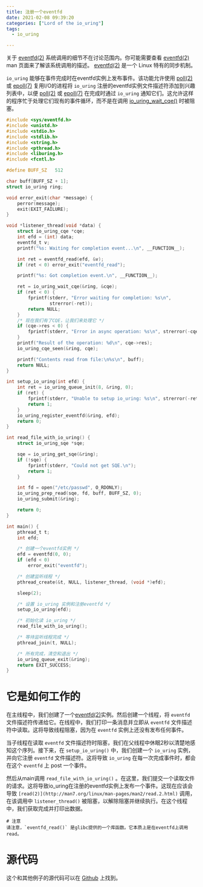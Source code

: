 ```yaml
---
title: 注册一个eventfd
date: 2021-02-08 09:39:20
categories: ["Lord of the io_uring"]
tags:
  - io_uring

---
```


关于 [eventfd(2)](http://man7.org/linux/man-pages/man2/eventfd.2.html) 系统调用的细节不在讨论范围内。你可能需要查看 [eventfd(2)](http://man7.org/linux/man-pages/man2/eventfd.2.html) man 页面来了解该系统调用的描述。 [eventfd(2)](http://man7.org/linux/man-pages/man2/eventfd.2.html) 是一个 Linux 特有的同步机制。

`io_uring` 能够在事件完成时在eventfd实例上发布事件。该功能允许使用 [poll(2)](http://man7.org/linux/man-pages/man2/poll.2.html) 或 [epoll(7)](http://man7.org/linux/man-pages/man7/epoll.7.html) 复用I/O的进程将 `io_uring` 注册的eventfd实例文件描述符添加到兴趣列表中，以便 [poll(2)](http://man7.org/linux/man-pages/man2/poll.2.html) 或 [epoll(7)](http://man7.org/linux/man-pages/man7/epoll.7.html) 在完成时通过 `io_uring` 通知它们。这允许这样的程序忙于处理它们现有的事件循环，而不是在调用 [io_uring_wait_cqe()](http://man7.org/linux/man-pages/man7/epoll.7.html) 时被阻塞。

```c
#include <sys/eventfd.h>
#include <unistd.h>
#include <stdio.h>
#include <stdlib.h>
#include <string.h>
#include <pthread.h>
#include <liburing.h>
#include <fcntl.h>

#define BUFF_SZ   512

char buff[BUFF_SZ + 1];
struct io_uring ring;

void error_exit(char *message) {
    perror(message);
    exit(EXIT_FAILURE);
}

void *listener_thread(void *data) {
    struct io_uring_cqe *cqe;
    int efd = (int) data;
    eventfd_t v;
    printf("%s: Waiting for completion event...\n", __FUNCTION__);

    int ret = eventfd_read(efd, &v);
    if (ret < 0) error_exit("eventfd_read");

    printf("%s: Got completion event.\n", __FUNCTION__);

    ret = io_uring_wait_cqe(&ring, &cqe);
    if (ret < 0) {
        fprintf(stderr, "Error waiting for completion: %s\n",
                strerror(-ret));
        return NULL;
    }
    /* 现在我们有了CQE，让我们来处理它 */
    if (cqe->res < 0) {
        fprintf(stderr, "Error in async operation: %s\n", strerror(-cqe->res));
    }
    printf("Result of the operation: %d\n", cqe->res);
    io_uring_cqe_seen(&ring, cqe);

    printf("Contents read from file:\n%s\n", buff);
    return NULL;
}

int setup_io_uring(int efd) {
    int ret = io_uring_queue_init(8, &ring, 0);
    if (ret) {
        fprintf(stderr, "Unable to setup io_uring: %s\n", strerror(-ret));
        return 1;
    }
    io_uring_register_eventfd(&ring, efd);
    return 0;
}

int read_file_with_io_uring() {
    struct io_uring_sqe *sqe;

    sqe = io_uring_get_sqe(&ring);
    if (!sqe) {
        fprintf(stderr, "Could not get SQE.\n");
        return 1;
    }

    int fd = open("/etc/passwd", O_RDONLY);
    io_uring_prep_read(sqe, fd, buff, BUFF_SZ, 0);
    io_uring_submit(&ring);

    return 0;
}

int main() {
    pthread_t t;
    int efd;

    /* 创建一个eventfd实例 */
    efd = eventfd(0, 0);
    if (efd < 0)
        error_exit("eventfd");

    /* 创建监听线程 */
    pthread_create(&t, NULL, listener_thread, (void *)efd);

    sleep(2);

    /* 设置 io_uring 实例和注册eventfd */
    setup_io_uring(efd);

    /* 初始化读 io_uring */
    read_file_with_io_uring();

    /* 等待监听线程完成 */
    pthread_join(t, NULL);

    /* 所有完成，清空和退出 */
    io_uring_queue_exit(&ring);
    return EXIT_SUCCESS;
}
```

# 它是如何工作的

在主线程中，我们创建了一个[eventfd(2)](http://man7.org/linux/man-pages/man2/eventfd.2.html)实例。然后创建一个线程，将 `eventfd` 文件描述符传递给它。在线程中，我们打印一条消息并立即从 `eventfd` 文件描述符中读取。这将导致线程阻塞，因为在 `eventfd` 实例上还没有发布任何事件。

当子线程在读取 `eventfd` 文件描述符时阻塞，我们在父线程中休眠2秒以清楚地感知这个序列。接下来，在 `setup_io_uring()` 中，我们创建一个 `io_uring` 实例，并向它注册 `eventfd` 文件描述符。这将导致 `io_uring` 在每一次完成事件时，都会在这个 `eventfd` 上 post 一个事件。

然后从main调用 `read_file_with_io_uring()` 。在这里，我们提交一个读取文件的请求。这将导致io_uring在注册的eventfd实例上发布一个事件。这现在应该会导致 `[read(2)](http://man7.org/linux/man-pages/man2/read.2.html)` 调用，在该调用中 `listener_thread()` 被阻塞，以解除阻塞并继续执行。在这个线程中，我们获取完成并打印出数据。

	# 注意
	请注意，`eventfd_read()` 是glibc提供的一个库函数。它本质上是在eventfd上调用read。


# 源代码

这个和其他例子的源代码可以在 [Github](https://github.com/shuveb/loti-examples) 上找到。